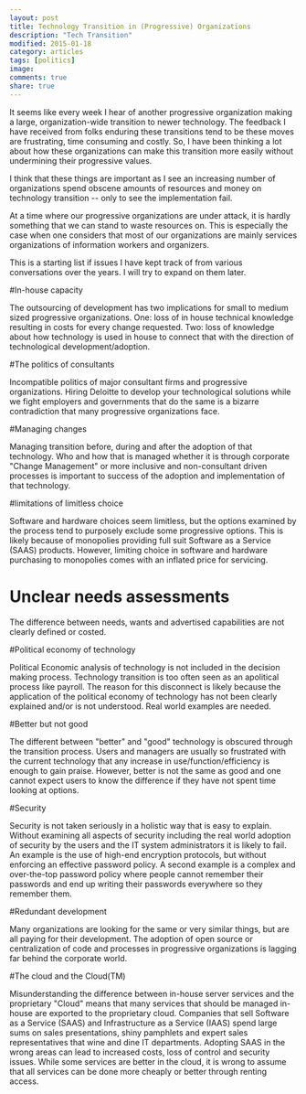 ```yaml
---
layout: post
title: Technology Transition in (Progressive) Organizations
description: "Tech Transition"
modified: 2015-01-18
category: articles
tags: [politics]
image:
comments: true
share: true
---
```


It seems like every week I hear of another progressive organization making a large, organization-wide transition to newer technology. The feedback I have received from folks enduring these transitions tend to be these moves are frustrating, time consuming and costly. So, I have been thinking a lot about how these organizations can make this transition more easily without undermining their progressive values.

I think that these things are important as I see an increasing number of organizations spend obscene amounts of resources and money on technology transition -- only to see the implementation fail. 

At a time where our progressive organizations are under attack, it is hardly something that we can stand to waste resources on. This is especially the case when one considers that most of our organizations are mainly services organizations of information workers and organizers.

This is a starting list if issues I have kept track of from various conversations over the years. I will try to expand on them later. 

#In-house capacity

The outsourcing of development has two implications for small to medium sized progressive organizations. One: loss of in house technical knowledge resulting in costs for every change requested. Two: loss of knowledge about how technology is used in house to connect that with the direction of technological development/adoption.

#The politics of consultants

Incompatible politics of major consultant firms and progressive organizations. Hiring Deloitte to develop your technological solutions while we fight employers and governments that do the same is a bizarre contradiction that many progressive organizations face.

#Managing changes

Managing transition before, during and after the adoption of that technology. Who and how that is managed whether it is through corporate "Change Management" or more inclusive and non-consultant driven processes is important to success of the adoption and implementation of that technology.

#limitations of limitless choice

Software and hardware choices seem limitless, but the options examined by the process tend to purposely exclude some progressive options. This is likely because of monopolies providing full suit Software as a Service (SAAS) products. However, limiting choice in software and hardware purchasing to monopolies comes with an inflated price for servicing.

# Unclear needs assessments

The difference between needs, wants and advertised capabilities are not clearly defined or costed.

#Political economy of technology

Political Economic analysis of technology is not included in the decision making process. Technology transition is too often seen as an apolitical process like payroll. The reason for this disconnect is likely because the application of the political economy of technology has not been clearly explained and/or is not understood. Real world examples are needed.

#Better but not good

The different between "better" and "good" technology is obscured through the transition process. Users and managers are usually so frustrated with the current technology that any increase in use/function/efficiency is enough to gain praise. However, better is not the same as good and one cannot expect users to know the difference if they have not spent time looking at options.

#Security

Security is not taken seriously in a holistic way that is easy to explain. Without examining all aspects of security including the real world adoption of security by the users and the IT system administrators it is likely to fail. An example is the use of high-end encryption protocols, but without enforcing an effective password policy. A second example is a complex and over-the-top password policy where people cannot remember their passwords and end up writing their passwords everywhere so they remember them.

#Redundant development

Many organizations are looking for the same or very similar things, but are all paying for their development. The adoption of open source or centralization of code and processes in progressive organizations is lagging far behind the corporate world.

#The cloud and the Cloud(TM)

Misunderstanding the difference between in-house server services and the proprietary "Cloud" means that many services that should be managed in-house are exported to the proprietary cloud. Companies that sell Software as a Service (SAAS) and Infrastructure as a Service (IAAS) spend large sums on sales presentations, shiny pamphlets and expert sales representatives that wine and dine IT departments. Adopting SAAS in the wrong areas can lead to increased costs, loss of control and security issues. While some services are better in the cloud, it is wrong to assume that all services can be done more cheaply or better through renting access.